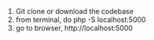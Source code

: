 1. Git clone or download the codebase <br>
2. from terminal, do php -S localhost:5000 <br>
3. go to browser, http://localhost:5000
